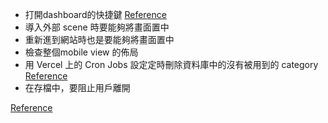 * 打開dashboard的快捷鍵 [Reference](https://ui.shadcn.com/docs/components/command)
* 導入外部 scene 時要能夠將畫面置中
* 重新進到網站時也是要能夠將畫面置中
* 檢查整個mobile view 的佈局
* 用 Vercel 上的 Cron Jobs 設定定時刪除資料庫中的沒有被用到的 category [Reference](https://vercel.com/docs/cron-jobs/quickstart)
* 在存檔中，要阻止用戶離開

[Reference](https://plus.excalidraw.com/blog/redesigning-editor-api)